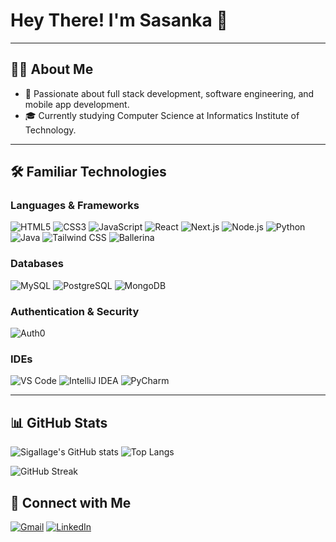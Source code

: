 # Hey There! I'm Sasanka 👋

---

## 🙋‍♂️ About Me

- 🚀 Passionate about full stack development, software engineering, and mobile app development.
- 🎓 Currently studying Computer Science at Informatics Institute of Technology.


---

## 🛠 Familiar Technologies

### Languages & Frameworks

![HTML5](https://img.shields.io/badge/HTML5-E34F26?style=for-the-badge&logo=html5&logoColor=white)
![CSS3](https://img.shields.io/badge/CSS3-1572B6?style=for-the-badge&logo=css3&logoColor=white)
![JavaScript](https://img.shields.io/badge/JavaScript-F7DF1E?style=for-the-badge&logo=javascript&logoColor=black)
![React](https://img.shields.io/badge/React-20232A?style=for-the-badge&logo=react&logoColor=61DAFB)
![Next.js](https://img.shields.io/badge/Next.js-000000?style=for-the-badge&logo=nextdotjs&logoColor=white)
![Node.js](https://img.shields.io/badge/Node.js-339933?style=for-the-badge&logo=nodedotjs&logoColor=white)
![Python](https://img.shields.io/badge/Python-3776AB?style=for-the-badge&logo=python&logoColor=white)
![Java](https://img.shields.io/badge/Java-ED8B00?style=for-the-badge&logo=java&logoColor=white)
![Tailwind CSS](https://img.shields.io/badge/Tailwind%20CSS-38B2AC?style=for-the-badge&logo=tailwind-css&logoColor=white)
![Ballerina](https://img.shields.io/badge/Ballerina-FF5000?style=for-the-badge&logo=ballerina&logoColor=white)


### Databases

![MySQL](https://img.shields.io/badge/MySQL-005C84?style=for-the-badge&logo=mysql&logoColor=white)
![PostgreSQL](https://img.shields.io/badge/PostgreSQL-316192?style=for-the-badge&logo=postgresql&logoColor=white)
![MongoDB](https://img.shields.io/badge/MongoDB-47A248?style=for-the-badge&logo=mongodb&logoColor=white)

### Authentication & Security

![Auth0](https://img.shields.io/badge/Auth0-EB5424?style=for-the-badge&logo=auth0&logoColor=white)

### IDEs

![VS Code](https://img.shields.io/badge/VS%20Code-007ACC?style=for-the-badge&logo=visual-studio-code&logoColor=white)
![IntelliJ IDEA](https://img.shields.io/badge/IntelliJ%20IDEA-000000?style=for-the-badge&logo=intellij-idea&logoColor=white)
![PyCharm](https://img.shields.io/badge/PyCharm-143?style=for-the-badge&logo=pycharm&logoColor=black&color=green)

---

## 📊 GitHub Stats

![Sigallage's GitHub stats](https://github-readme-stats.vercel.app/api?username=Sigallage&show_icons=true&theme=github_dark)
![Top Langs](https://github-readme-stats.vercel.app/api/top-langs/?username=Sigallage&layout=compact&theme=github_dark)

![GitHub Streak](https://github-readme-streak-stats.herokuapp.com/?user=Sigallage&theme=github-dark-blue)

## 🤝 Connect with Me

[![Gmail](https://img.shields.io/badge/Gmail-D14836?style=for-the-badge&logo=gmail&logoColor=white)](mailto:sgallage0000@gmail.com)
[![LinkedIn](https://img.shields.io/badge/LinkedIn-0077B5?style=for-the-badge&logo=linkedin&logoColor=white)](https://www.linkedin.com/in/sasanka-gallage-9861532bb/)
